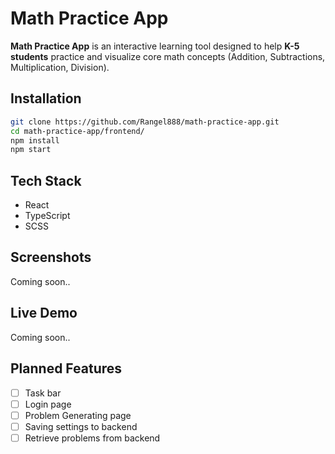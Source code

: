 # Math Practice App

**Math Practice App** is an interactive learning tool designed to help **K-5 students** practice and 
visualize core math concepts (Addition, Subtractions, Multiplication, Division).

## Installation
```bash
git clone https://github.com/Rangel888/math-practice-app.git
cd math-practice-app/frontend/
npm install
npm start
```
## Tech Stack 
- React 
- TypeScript
- SCSS

## Screenshots
Coming soon..

## Live Demo
Coming soon..

## Planned Features 
- [ ] Task bar
- [ ] Login page
- [ ] Problem Generating page
- [ ] Saving settings to backend
- [ ] Retrieve problems from backend